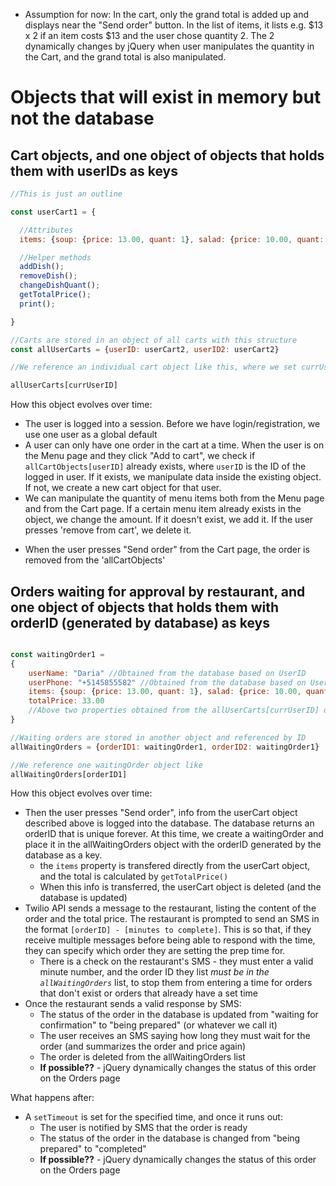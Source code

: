 * Assumption for now: In the cart, only the grand total is added up and displays near the "Send order" button. In the list of items, it lists e.g. $13 x 2 if an item costs $13 and the user chose quantity 2. The 2 dynamically changes by jQuery when user manipulates the quantity in the Cart, and the grand total is also manipulated.

# Objects that will exist in memory but not the database

## Cart objects, and one object of objects that holds them with userIDs as keys

```js
//This is just an outline

const userCart1 = {

  //Attributes
  items: {soup: {price: 13.00, quant: 1}, salad: {price: 10.00, quant: 2}}, 

  //Helper methods
  addDish();
  removeDish();
  changeDishQuant();
  getTotalPrice();
  print();

}

//Carts are stored in an object of all carts with this structure
const allUserCarts = {userID: userCart2, userID2: userCart2}

//We reference an individual cart object like this, where we set currUserID manually or get it from cookies

allUserCarts[currUserID]

```

How this object evolves over time:
- The user is logged into a session. Before we have login/registration, we use one user as a global default
- A user can only have one order in the cart at a time. When the user is on the Menu page and they click "Add to cart", we check if  `allCartObjects[userID]` already exists, where `userID` is the ID of the logged in user. If it exists, we manipulate data inside the existing object. If not, we create a new cart object for that user.
- We can manipulate the quantity of menu items both from the Menu page and from the Cart page. If a certain menu item already exists in the object, we change the amount. If it doesn't exist, we add it. If the user presses 'remove from cart', we delete it.
* When the user presses "Send order" from the Cart page, the order is removed from the 'allCartObjects'



## Orders waiting for approval by restaurant, and one object of objects that holds them with orderID (generated by database) as keys
```js

const waitingOrder1 = 
{
    userName: "Daria" //Obtained from the database based on UserID
    userPhone: "+5145855582" //Obtained from the database based on UserID
    items: {soup: {price: 13.00, quant: 1}, salad: {price: 10.00, quant: 2}}
    totalPrice: 33.00 
    //Above two properties obtained from the allUserCarts[currUserID] object when the user clicks "Send order"
}

//Waiting orders are stored in another object and referenced by ID
allWaitingOrders = {orderID1: waitingOrder1, orderID2: waitingOrder1}

//We reference one waitingOrder object like
allWaitingOrders[orderID1]

```

How this object evolves over time:
* Then the user presses "Send order", info from the userCart object described above is logged into the database. The database returns an orderID that is unique forever. At this time, we create a waitingOrder and place it in the allWaitingOrders object with the orderID generated by the database as a key.
  * the  `items` property is transfered directly from the userCart object, and the total is calculated by `getTotalPrice()`
  * When this info is transferred, the userCart object is deleted (and the database is updated)
* Twilio API sends a message to the restaurant, listing the content of the order and the total price. The restaurant is prompted to send an SMS in the format `[orderID] - [minutes to complete]`. This is so that, if they receive multiple messages before being able to respond with the time, they can specify which order they are setting the prep time for.
  * There is a check on the restaurant's SMS - they must enter a valid minute number, and the order ID they list *must be in the `allWaitingOrders`* list, to stop them from entering a time for orders that don't exist or orders that already have a set time
* Once the restaurant sends a valid response by SMS:
  * The status of the order in the database is updated from "waiting for confirmation" to "being prepared" (or whatever we call it)
  * The user receives an SMS saying how long they must wait for the order (and summarizes the order and price again)
  * The order is deleted from the allWaitingOrders list
  * **If possible??** - jQuery dynamically changes the status of this order on the Orders page

What happens after:
* A `setTimeout` is set for the specified time, and once it runs out:
  * The user is notified by SMS that the order is ready
  * The status of the order in the database is changed from "being prepared" to "completed"
  * **If possible??** - jQuery dynamically changes the status of this order on the Orders page